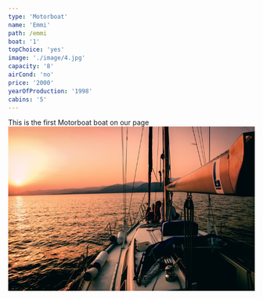 ```yaml
---
type: 'Motorboat'
name: 'Emmi'
path: /emmi
boat: '1'
topChoice: 'yes'
image: './image/4.jpg'
capacity: '8'
airCond: 'no'
price: '2000'
yearOfProduction: '1998'
cabins: '5'
---
```


This is the first Motorboat boat on our page
<img src="./image/4.jpg" alt="Title"/>
